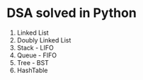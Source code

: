 # DSA solved in Python

1. Linked List
2. Doubly Linked List
3. Stack - LIFO
4. Queue - FIFO
5. Tree - BST
6. HashTable
